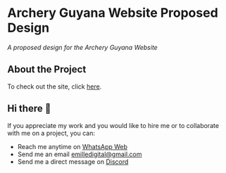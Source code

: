 # Archery Guyana Website Proposed Design
*A proposed design for the Archery Guyana Website*

## About the Project
To check out the site, click [here](https://egxdigital.github.io/archeryguyana/).

## Hi there 👋
If you appreciate my work and you would like to hire me or to collaborate with me on a project, you can:
- Reach me anytime on [WhatsApp Web](https://wa.me/15926475005)
- Send me an email emilledigital@gmail.com
- Send me a direct message on [Discord](https://discordapp.com/channels/@me/crispystax/)